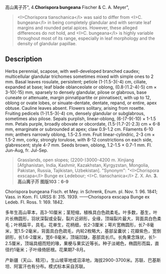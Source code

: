 高山离子芥",
4.**Chorispora bungeana** Fischer & C. A. Meyer",

> &lt;I&gt;Chorispora tianschanica&lt;/I&gt; was said to differ from &lt;I&gt;C. bungeana&lt;/I&gt; in being completely glandular and with serrate leaf margins and rounded petal apices. However, these alleged differences do not hold, and &lt;I&gt;C. bungeana&lt;/I&gt; is highly variable throughout most of its range, especially in leaf morphology and the density of glandular papillae.

## Description
Herbs perennial, scapose, with well-developed branched caudex; multicellular glandular trichomes sometimes mixed with simple ones to 2 mm. Basal leaves rosulate, persistent; petiole (1-)1.5-3(-4) cm, ciliate, expanded at base; leaf blade oblanceolate or oblong, (0.8-)1.2-4(-5) cm × 3-10(-15) mm, sparsely to densely glandular, pilose or glabrous, base cuneate or attenuate, margin pinnatipartite or pinnatisect, with up to 12, oblong or ovate lobes, or sinuate-dentate, dentate, repand, or entire, apex obtuse. Cauline leaves absent. Flowers solitary, arising from rosette. Fruiting pedicels (1-)1.5-3(-4) cm, densely glandular or subglabrous, sometimes also pilose. Sepals purplish, linear-oblong, (6-)7-9(-10) × 1-1.5 mm. Petals purple, broadly obovate or obcordate, (1.5-)1.7-2(-2.3) cm × 6-8 mm, emarginate or subrounded at apex; claw 0.9-1.2 cm. Filaments 6-10 mm; anthers narrowly oblong, 1.5-2.5 mm. Fruit linear-cylindric, 2-3 cm × 1.5-2 mm, corky, strongly torulose, with 8-12 constrictions on each side, glabrescent; style 4-7 mm. Seeds brown, oblong, 1.2-1.5 × 0.7-1 mm. Fl. Jun-Aug, fr. Jul-Sep.

> Grasslands, open slopes; (2200-)3000-4200 m. Xinjiang [Afghanistan, India, Kashmir, Kazakhstan, Kyrgyzstan, Mongolia, Pakistan, Russia, Tajikistan, Uzbekistan].
  "Synonym": "&lt;I&gt;Chorispora exscapa&lt;/I&gt; Bunge ex Ledebour; &lt;I&gt;C. tianschanica&lt;/I&gt; Z. X. An.
**3. 高山离子芥 图版103：6-9**

Chorispora bungeana Fisch. et Mey. in Schrenk, Enum. pl. Nov. 1: 96. 1841; Vass. in Kom. Fl. URSS 8: 315. 1939. ——Chorispora exscapa Bunge ex Ledeb. Fl. Ross. 1: 169. 1842.

多年生高山草本，高3-10厘米；茎短缩，植株具白色疏柔毛。叶多数，基生，叶片长椭圆形，羽状深裂或全裂，裂片近卵形，全缘，顶端裂片最大，背面具白色柔毛；叶柄扁平，具毛。花单生，花柄细，长2-3厘米；萼片宽椭圆形，长7-8毫米，宽1.5-2毫米，背面具白色疏毛，内轮2枚略大，基部呈囊状；花瓣紫色，宽倒卵形，长1.6-2厘米，宽6-8毫米，顶端凹缺，基部具长爪。长角果念珠状，长1-2.5厘米，顶端具细而短的喙，果梗与果实近等长。种子淡褐色，椭圆形而扁，直径约1毫米；子叶缘倚胚根。花果期7-8月。

产新疆（天山、精河）。生山坡草地或沼泽地，海拔2900-3700米。苏联、巴基斯坦、阿富汗也有分布。模式标本采自苏联。
